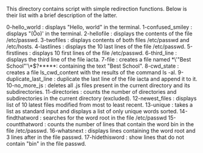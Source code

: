 This directory contains script with simple redirection functions. Below is their list with a brief description of the latter.

0-hello_world : displays "Hello, world" in the terminal.
1-confused_smiley : displays "(Ôo)' in the terminal.
2-hellofile : displays the contents of the file /etc/passwd.
3-twofiles : displays contents of both files /etc/passwd and /etc/hosts.
4-lastlines : displays the 10 last lines of the file /etc/passwd.
5-firstlines : displays 10 first lines of the file /etc/passwd.
6-third_line : displays the third line of the file iacta.
7-file : creates a file named \*\\'"Best School"\'\\*$\?\*\*\*\*\*: containing the text "Best School".
8-cwd_state : creates a file ls_cwd_content with the results of the command ls -al.
9-duplicate_last_line : duplicate the last line of the file iacta and append it to it.
10-no_more_js : deletes all .js files present in the current directory and its subdirectories.
11-directories : counts the number of directories and subdirectories in the current directory (excluded).
12-newest_files : displays list of 10 latest files modified from most to least recent.
13-unique : takes a list as standard input and displays a list of only unique words sorted.
14-findthatword : searches for the word root in the file /etc/passwd
15-countthatword : counts the number of lines that contain the word bin in the file /etc/passwd.
16-whatsnext : displays lines containing the word root and 3 lines after in the file passwd.
17-hidethisword : show lines that do not contain "bin" in the file passwd.
